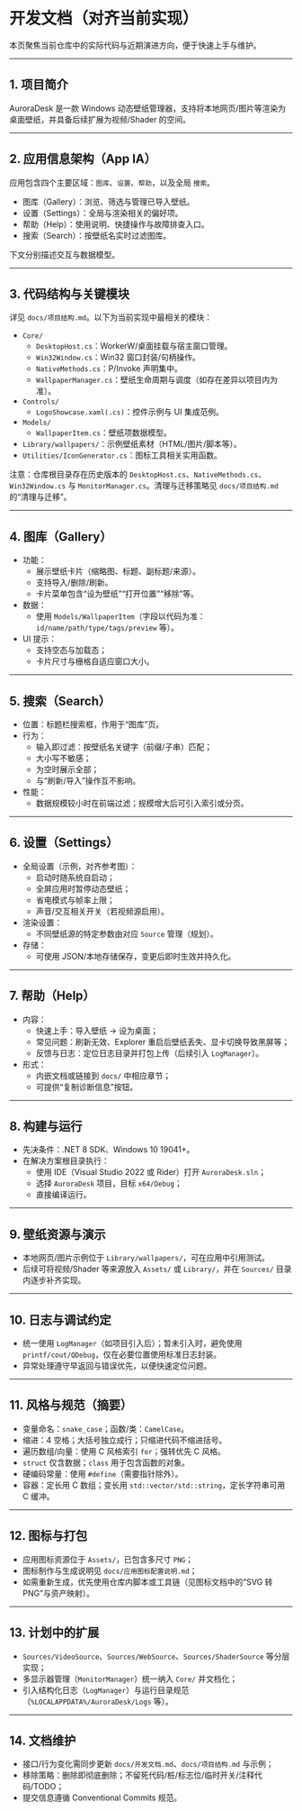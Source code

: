 # 开发文档（对齐当前实现）

本页聚焦当前仓库中的实际代码与近期演进方向，便于快速上手与维护。

---

## 1. 项目简介

AuroraDesk 是一款 Windows 动态壁纸管理器，支持将本地网页/图片等渲染为桌面壁纸，并具备后续扩展为视频/Shader 的空间。

---

## 2. 应用信息架构（App IA）

应用包含四个主要区域：`图库`、`设置`、`帮助`，以及全局 `搜索`。

- 图库（Gallery）：浏览、筛选与管理已导入壁纸。
- 设置（Settings）：全局与渲染相关的偏好项。
- 帮助（Help）：使用说明、快捷操作与故障排查入口。
- 搜索（Search）：按壁纸名实时过滤图库。

下文分别描述交互与数据模型。

---

## 3. 代码结构与关键模块

详见 `docs/项目结构.md`。以下为当前实现中最相关的模块：

- `Core/`
  - `DesktopHost.cs`：WorkerW/桌面挂载与宿主窗口管理。
  - `Win32Window.cs`：Win32 窗口封装/句柄操作。
  - `NativeMethods.cs`：P/Invoke 声明集中。
  - `WallpaperManager.cs`：壁纸生命周期与调度（如存在差异以项目内为准）。
- `Controls/`
  - `LogoShowcase.xaml(.cs)`：控件示例与 UI 集成范例。
- `Models/`
  - `WallpaperItem.cs`：壁纸项数据模型。
- `Library/wallpapers/`：示例壁纸素材（HTML/图片/脚本等）。
- `Utilities/IconGenerator.cs`：图标工具相关实用函数。

注意：仓库根目录存在历史版本的 `DesktopHost.cs`、`NativeMethods.cs`、`Win32Window.cs` 与 `MonitorManager.cs`。清理与迁移策略见 `docs/项目结构.md` 的“清理与迁移”。

---

## 4. 图库（Gallery）

- 功能：
  - 展示壁纸卡片（缩略图、标题、副标题/来源）。
  - 支持导入/删除/刷新。
  - 卡片菜单包含“设为壁纸”“打开位置”“移除”等。
- 数据：
  - 使用 `Models/WallpaperItem`（字段以代码为准：`id/name/path/type/tags/preview` 等）。
- UI 提示：
  - 支持空态与加载态；
  - 卡片尺寸与栅格自适应窗口大小。

---

## 5. 搜索（Search）

- 位置：标题栏搜索框，作用于“图库”页。
- 行为：
  - 输入即过滤：按壁纸名关键字（前缀/子串）匹配；
  - 大小写不敏感；
  - 为空时展示全部；
  - 与“刷新/导入”操作互不影响。
- 性能：
  - 数据规模较小时在前端过滤；规模增大后可引入索引或分页。

---

## 6. 设置（Settings）

- 全局设置（示例，对齐参考图）：
  - 启动时随系统自启动；
  - 全屏应用时暂停动态壁纸；
  - 省电模式与帧率上限；
  - 声音/交互相关开关（若视频源启用）。
- 渲染设置：
  - 不同壁纸源的特定参数由对应 `Source` 管理（规划）。
- 存储：
  - 可使用 JSON/本地存储保存，变更后即时生效并持久化。

---

## 7. 帮助（Help）

- 内容：
  - 快速上手：导入壁纸 → 设为桌面；
  - 常见问题：刷新无效、Explorer 重启后壁纸丢失、显卡切换导致黑屏等；
  - 反馈与日志：定位日志目录并打包上传（后续引入 `LogManager`）。
- 形式：
  - 内嵌文档或链接到 `docs/` 中相应章节；
  - 可提供“复制诊断信息”按钮。

---

## 8. 构建与运行

- 先决条件：.NET 8 SDK、Windows 10 19041+。
- 在解决方案根目录执行：
  - 使用 IDE（Visual Studio 2022 或 Rider）打开 `AuroraDesk.sln`；
  - 选择 `AuroraDesk` 项目，目标 `x64/Debug`；
  - 直接编译运行。

---

## 9. 壁纸资源与演示

- 本地网页/图片示例位于 `Library/wallpapers/`，可在应用中引用测试。
- 后续可将视频/Shader 等来源放入 `Assets/` 或 `Library/`，并在 `Sources/` 目录内逐步补齐实现。

---

## 10. 日志与调试约定

- 统一使用 `LogManager`（如项目引入后）；暂未引入时，避免使用 `printf/cout/QDebug`，仅在必要位置使用标准日志封装。
- 异常处理遵守早返回与错误优先，以便快速定位问题。

---

## 11. 风格与规范（摘要）

- 变量命名：`snake_case`；函数/类：`CamelCase`。
- 缩进：4 空格；大括号独立成行；只缩进代码不缩进括号。
- 遍历数组/向量：使用 C 风格索引 `for`；强转优先 C 风格。
- `struct` 仅含数据；`class` 用于包含函数的对象。
- 硬编码常量：使用 `#define`（需要指针除外）。
- 容器：定长用 C 数组；变长用 `std::vector/std::string`，定长字符串可用 C 缓冲。

---

## 12. 图标与打包

- 应用图标资源位于 `Assets/`，已包含多尺寸 `PNG`；
- 图标制作与生成说明见 `docs/应用图标配置说明.md`；
- 如需重新生成，优先使用仓库内脚本或工具链（见图标文档中的“SVG 转 PNG”与资产映射）。

---

## 13. 计划中的扩展

- `Sources/VideoSource`、`Sources/WebSource`、`Sources/ShaderSource` 等分层实现；
- 多显示器管理（`MonitorManager`）统一纳入 `Core/` 并文档化；
- 引入结构化日志（`LogManager`）与运行目录规范（`%LOCALAPPDATA%/AuroraDesk/Logs` 等）。

---

## 14. 文档维护

- 接口/行为变化需同步更新 `docs/开发文档.md`、`docs/项目结构.md` 与示例；
- 移除策略：删除即彻底删除；不留死代码/桩/标志位/临时开关/注释代码/TODO；
- 提交信息遵循 Conventional Commits 规范。
